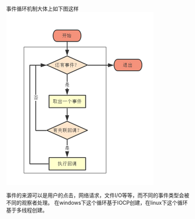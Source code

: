 事件循环机制大体上如下图这样
![](/assets/tick流程图.png)


事件的来源可以是用户的点击，网络请求，文件I/O等等，而不同的事件类型会被不同的观察者处理。
在windows下这个循环基于IOCP创建，在linux下这个循环基于多线程创建。